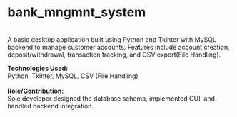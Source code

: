 # bank_mngmnt_system
<br>
A basic desktop application built using Python and Tkinter with MySQL backend to manage customer accounts. Features include account creation, deposit/withdrawal, transaction tracking, and CSV export(File Handling). </br>

__Technologies Used:__ <br> 
Python, Tkinter, MySQL, CSV (File Handling) <br>
</br>
__Role/Contribution:__ <br>
Sole developer designed the database schema, implemented GUI, and handled backend integration.
</br>
